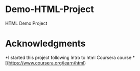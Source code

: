 # Demo-HTML-Project
HTML Demo Project
# Acknowledgments  
*I started this project following Intro to html Coursera course
*[(https://www.coursera.org/learn/html)
